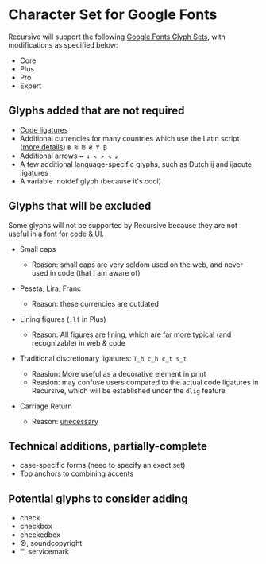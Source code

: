 # Character Set for Google Fonts

Recursive will support the following [Google Fonts Glyph Sets](https://github.com/googlefonts/gftools/tree/ead41409bfe154e170dcde47626ce2d66a59878e/Lib/gftools/encodings/GF%20Glyph%20Sets#gf-latin-expert-271-for-984-total), with modifications as specified below:
- Core
- Plus
- Pro
- Expert

## Glyphs added that are not required

- [Code ligatures](./code-ligatures--planning)
- Additional currencies for many countries which use the Latin script ([more details](https://github.com/googlefonts/gftools/pull/145)) `฿ ₨ ₪ ₴ ₸ ₿`
- Additional arrows `↔ ↕ ↖ ↗ ↘ ↙`
- A few additional language-specific glyphs, such as Dutch ij and ijacute ligatures
- A variable .notdef glyph (because it's cool)

## Glyphs that will be excluded

Some glyphs will not be supported by Recursive because they are not useful in a font for code & UI. 

- Small caps
  - Reason: small caps are very seldom used on the web, and never used in code (that I am aware of)

- Peseta, Lira, Franc
  - Reason: these currencies are outdated

- Lining figures (`.lf` in Plus)
  - Reason: All figures are lining, which are far more typical (and recognizable) in web & code

- Traditional discretionary ligatures: `T_h c_h c_t s_t`
  - Reasion: More useful as a decorative element in print
  - Reasion: may confuse users compared to the actual code ligatures in Recursive, which will be established under the `dlig` feature

- Carriage Return
  - Reason: [unecessary](https://github.com/googlefonts/fontbakery/issues/2677)

## Technical additions, partially-complete
- case-specific forms (need to specify an exact set)
- Top anchors to combining accents

## Potential glyphs to consider adding

- check
- checkbox
- checkedbox
- ℗, soundcopyright
- ℠, servicemark